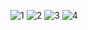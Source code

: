 ![1](https://user-images.githubusercontent.com/21239660/71774638-ed559a00-2f2f-11ea-88c3-524ffeb6d0e3.PNG)
![2](https://user-images.githubusercontent.com/21239660/71774639-ed559a00-2f2f-11ea-88fc-bbf5e3125d9c.PNG)
![3](https://user-images.githubusercontent.com/21239660/71774640-ed559a00-2f2f-11ea-8048-6b5403206bc0.PNG)
![4](https://user-images.githubusercontent.com/21239660/71774655-242bb000-2f30-11ea-91a2-6019d32653d1.PNG)
